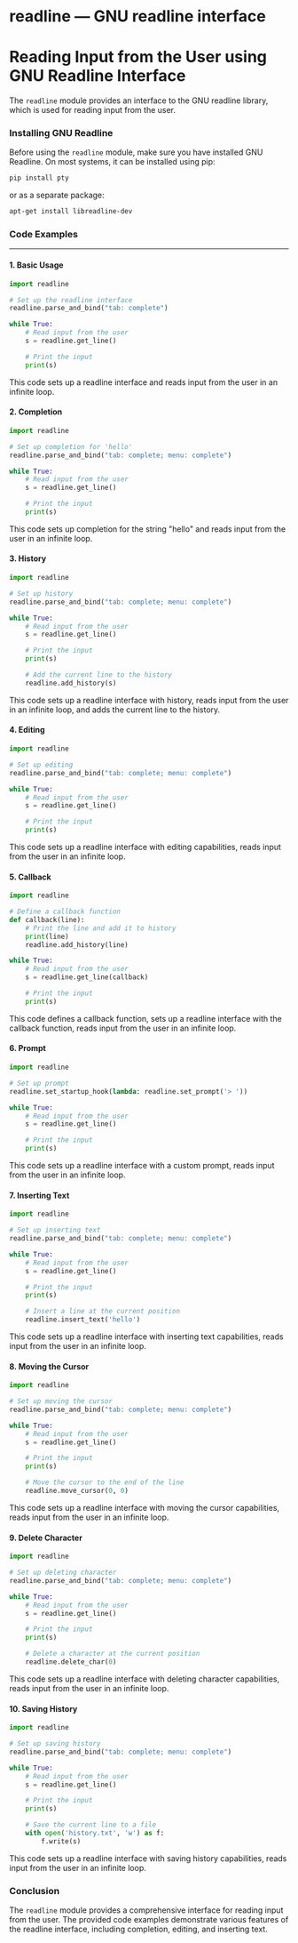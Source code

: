 # readline — GNU readline interface

**Reading Input from the User using GNU Readline Interface**
==========================================================

The `readline` module provides an interface to the GNU readline library, which is used for reading input from the user.

### Installing GNU Readline

Before using the `readline` module, make sure you have installed GNU Readline. On most systems, it can be installed using pip:

```bash
pip install pty
```

or as a separate package:

```bash
apt-get install libreadline-dev
```

### Code Examples
-----------------

#### 1. Basic Usage

```python
import readline

# Set up the readline interface
readline.parse_and_bind("tab: complete")

while True:
    # Read input from the user
    s = readline.get_line()

    # Print the input
    print(s)
```

This code sets up a readline interface and reads input from the user in an infinite loop.

#### 2. Completion

```python
import readline

# Set up completion for 'hello'
readline.parse_and_bind("tab: complete; menu: complete")

while True:
    # Read input from the user
    s = readline.get_line()

    # Print the input
    print(s)
```

This code sets up completion for the string "hello" and reads input from the user in an infinite loop.

#### 3. History

```python
import readline

# Set up history
readline.parse_and_bind("tab: complete; menu: complete")

while True:
    # Read input from the user
    s = readline.get_line()

    # Print the input
    print(s)

    # Add the current line to the history
    readline.add_history(s)
```

This code sets up a readline interface with history, reads input from the user in an infinite loop, and adds the current line to the history.

#### 4. Editing

```python
import readline

# Set up editing
readline.parse_and_bind("tab: complete; menu: complete")

while True:
    # Read input from the user
    s = readline.get_line()

    # Print the input
    print(s)
```

This code sets up a readline interface with editing capabilities, reads input from the user in an infinite loop.

#### 5. Callback

```python
import readline

# Define a callback function
def callback(line):
    # Print the line and add it to history
    print(line)
    readline.add_history(line)

while True:
    # Read input from the user
    s = readline.get_line(callback)

    # Print the input
    print(s)
```

This code defines a callback function, sets up a readline interface with the callback function, reads input from the user in an infinite loop.

#### 6. Prompt

```python
import readline

# Set up prompt
readline.set_startup_hook(lambda: readline.set_prompt('> '))

while True:
    # Read input from the user
    s = readline.get_line()

    # Print the input
    print(s)
```

This code sets up a readline interface with a custom prompt, reads input from the user in an infinite loop.

#### 7. Inserting Text

```python
import readline

# Set up inserting text
readline.parse_and_bind("tab: complete; menu: complete")

while True:
    # Read input from the user
    s = readline.get_line()

    # Print the input
    print(s)

    # Insert a line at the current position
    readline.insert_text('hello')
```

This code sets up a readline interface with inserting text capabilities, reads input from the user in an infinite loop.

#### 8. Moving the Cursor

```python
import readline

# Set up moving the cursor
readline.parse_and_bind("tab: complete; menu: complete")

while True:
    # Read input from the user
    s = readline.get_line()

    # Print the input
    print(s)

    # Move the cursor to the end of the line
    readline.move_cursor(0, 0)
```

This code sets up a readline interface with moving the cursor capabilities, reads input from the user in an infinite loop.

#### 9. Delete Character

```python
import readline

# Set up deleting character
readline.parse_and_bind("tab: complete; menu: complete")

while True:
    # Read input from the user
    s = readline.get_line()

    # Print the input
    print(s)

    # Delete a character at the current position
    readline.delete_char(0)
```

This code sets up a readline interface with deleting character capabilities, reads input from the user in an infinite loop.

#### 10. Saving History

```python
import readline

# Set up saving history
readline.parse_and_bind("tab: complete; menu: complete")

while True:
    # Read input from the user
    s = readline.get_line()

    # Print the input
    print(s)

    # Save the current line to a file
    with open('history.txt', 'w') as f:
        f.write(s)
```

This code sets up a readline interface with saving history capabilities, reads input from the user in an infinite loop.

### Conclusion

The `readline` module provides a comprehensive interface for reading input from the user. The provided code examples demonstrate various features of the readline interface, including completion, editing, and inserting text.
